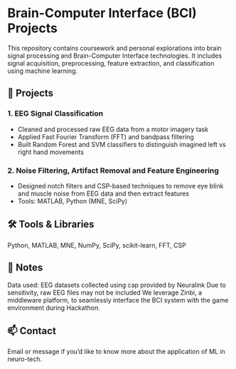# Brain-Computer Interface (BCI) Projects

This repository contains coursework and personal explorations into brain signal processing and Brain-Computer Interface technologies. It includes signal acquisition, preprocessing, feature extraction, and classification using machine learning.

## 🧪 Projects

### 1. EEG Signal Classification
- Cleaned and processed raw EEG data from a motor imagery task
- Applied Fast Fourier Transform (FFT) and bandpass filtering
- Built Random Forest and SVM classifiers to distinguish imagined left vs right hand movements

### 2. Noise Filtering, Artifact Removal and Feature Engineering
- Designed notch filters and CSP-based techniques to remove eye blink and muscle noise from EEG data and then extract features
- Tools: MATLAB, Python (MNE, SciPy)

## 🛠️ Tools & Libraries
Python, MATLAB, MNE, NumPy, SciPy, scikit-learn, FFT, CSP

## 📄 Notes
Data used: EEG datasets collected using cap provided by Neuralink
Due to sensitivity, raw EEG files may not be included
We leverage Zinbi, a middleware platform, to seamlessly interface the BCI system with the game environment during Hackathon.

## 📫 Contact
Email or message if you’d like to know more about the application of ML in neuro-tech.
